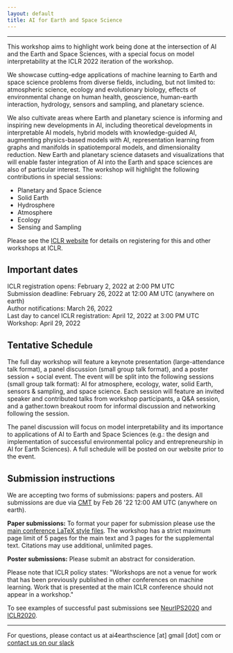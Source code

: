 ```yaml
---
layout: default
title: AI for Earth and Space Science
---
```

---
This workshop aims to highlight work being done at the intersection of AI and the Earth and Space Sciences, with a special focus on model interpretability at the ICLR 2022 iteration of the workshop. 

We showcase cutting-edge applications of machine learning to Earth and space science problems from diverse fields, including, but not limited to: atmospheric science, ecology and evolutionary biology, effects of environmental change on human health, geoscience, human-earth interaction, hydrology, sensors and sampling, and planetary science. 

We also cultivate areas where Earth and planetary science is informing and inspiring new developments in AI, including theoretical developments in interpretable AI models, hybrid models with knowledge-guided AI, augmenting physics-based models with AI, representation learning from graphs and manifolds in spatiotemporal models, and dimensionality reduction. New Earth and planetary science datasets and visualizations that will enable faster integration of AI into the Earth and space sciences are also of particular interest. The workshop will highlight the following contributions in special sessions: 

* Planetary and Space Science  
* Solid Earth   
* Hydrosphere  
* Atmosphere  
* Ecology     
* Sensing and Sampling  

Please see the [ICLR website](https://iclr.cc/) for details on registering for this and other workshops at ICLR. 

## Important dates

ICLR registration opens: February 2, 2022 at 2:00 PM UTC   
Submission deadline: February 26, 2022 at 12:00 AM UTC (anywhere on earth)  
Author notifications: March 26, 2022  
Last day to cancel ICLR registration: April 12, 2022 at 3:00 PM UTC   
Workshop: April 29, 2022  

## Tentative Schedule

The full day workshop will feature a keynote presentation (large-attendance talk format), a panel discussion (small group talk format), and a poster session + social event. The event will be split into the following sessions (small group talk format): AI for atmosphere, ecology, water, solid Earth, sensors & sampling, and space science. Each session will feature an invited speaker and contributed talks from workshop participants, a Q&A session, and a gather.town breakout room for informal discussion and networking following the session. 

The panel discussion will focus on model interpretability and its importance to applications of AI to Earth and Space Sciences (e.g.: the design and implementation of successful environmental policy and entrepreneurship in AI for Earth Sciences). A full schedule will be posted on our website prior to the event.


## Submission instructions

We are accepting two forms of submissions: papers and posters. All submissions are due via [CMT](https://cmt3.research.microsoft.com/AI4Earth2022/) by Feb 26 '22 12:00 AM UTC (anywhere on earth). 
 
**Paper submissions:** To format your paper for submission please use the [main conference LaTeX style files](https://github.com/ICLR/Master-Template/raw/master/archive/iclr2022.zip). The workshop has a strict maximum page limit of 5 pages for the main text and 3 pages for the supplemental text. Citations may use additional, unlimited pages.

**Poster submissions:** Please submit an abstract for consideration. 

Please note that ICLR policy states:
"Workshops are not a venue for work that has been previously published in other conferences on machine learning. Work that is presented at the main ICLR conference should not appear in a workshop."

To see examples of successful past submissions see [NeurIPS2020](https://ai4earthscience.github.io/neurips-2020-workshop/) and [ICLR2020](https://ai4earthscience.github.io/iclr-2020-workshop/).

--- 


For questions, please contact us at ai4earthscience [at] gmail [dot] com or [contact us on our slack](https://join.slack.com/t/ai4earth/shared_invite/zt-1204nxswh-vWMx5xbgc1vFeRjHvARs0g)



